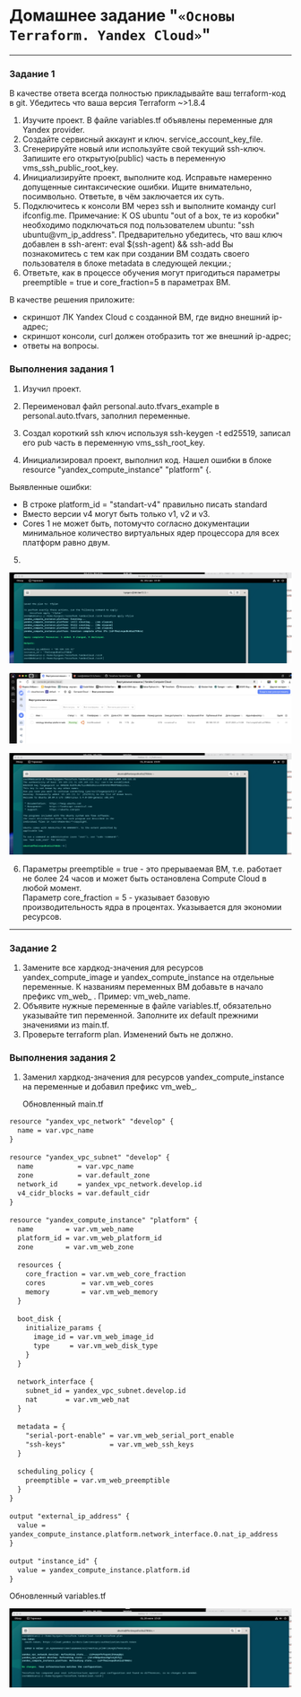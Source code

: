 # Домашнее задание "`«Основы Terraform. Yandex Cloud»`"   

---

### Задание 1

В качестве ответа всегда полностью прикладывайте ваш terraform-код в git. Убедитесь что ваша версия Terraform ~>1.8.4

1) Изучите проект. В файле variables.tf объявлены переменные для Yandex provider.
2) Создайте сервисный аккаунт и ключ. service_account_key_file.
3) Сгенерируйте новый или используйте свой текущий ssh-ключ. Запишите его открытую(public) часть в переменную vms_ssh_public_root_key.
4) Инициализируйте проект, выполните код. Исправьте намеренно допущенные синтаксические ошибки. Ищите внимательно, посимвольно. Ответьте, в чём заключается их суть.
5) Подключитесь к консоли ВМ через ssh и выполните команду  curl ifconfig.me. Примечание: К OS ubuntu "out of a box, те из коробки" необходимо подключаться под пользователем ubuntu: "ssh ubuntu@vm_ip_address". Предварительно убедитесь, что ваш ключ добавлен в ssh-агент: eval $(ssh-agent) && ssh-add Вы познакомитесь с тем как при создании ВМ создать своего пользователя в блоке metadata в следующей лекции.;
6) Ответьте, как в процессе обучения могут пригодиться параметры preemptible = true и core_fraction=5 в параметрах ВМ.

В качестве решения приложите:

- скриншот ЛК Yandex Cloud с созданной ВМ, где видно внешний ip-адрес;
- скриншот консоли, curl должен отобразить тот же внешний ip-адрес;
- ответы на вопросы.

### Выполнения задания 1

1) Изучил проект.

2) Переименовал файл personal.auto.tfvars_example в personal.auto.tfvars, заполнил переменные.

3) Создал короткий ssh ключ используя ssh-keygen -t ed25519, записал его pub часть в переменную vms_ssh_root_key.

4) Инициализировал проект, выполнил код. Нашел ошибки в блоке resource "yandex_compute_instance" "platform" {.

Выявленные ошибки:  

- В строке platform_id = "standart-v4" правильно писать standard
- Вместо версии v4 могут быть только v1, v2 и v3.
- Cores 1 не может быть, потомучто согласно документации минимальное количество виртуальных ядер процессора для всех платформ равно двум.

5)
  
![image.jpg](https://github.com/Byzgaev-I/Terraform.YandexCloud./blob/main/1-2.png)


![image.jpg](https://github.com/Byzgaev-I/Terraform.YandexCloud./blob/main/1.png)


![image.jpg](https://github.com/Byzgaev-I/Terraform.YandexCloud./blob/main/1-3.png)

6) Параметры  preemptible = true - это прерываемая ВМ, т.е. работает не более 24 часов и может быть остановлена Compute Cloud в любой момент.  
Параметр core_fraction = 5 - указывает базовую производительность ядра в процентах. Указывается для экономии ресурсов.

---

### Задание 2

1) Замените все хардкод-значения для ресурсов yandex_compute_image и yandex_compute_instance на отдельные переменные. К названиям переменных ВМ добавьте в начало префикс vm_web_ . Пример: vm_web_name.
2) Объявите нужные переменные в файле variables.tf, обязательно указывайте тип переменной. Заполните их default прежними значениями из main.tf.
3) Проверьте terraform plan. Изменений быть не должно.

### Выполнения задания 2


1) Заменил хардкод-значения для ресурсов yandex_compute_instance на переменные и добавил префикс vm_web_.

   Обновленный main.tf
   
```hcl
resource "yandex_vpc_network" "develop" {
  name = var.vpc_name
}

resource "yandex_vpc_subnet" "develop" {
  name           = var.vpc_name
  zone           = var.default_zone
  network_id     = yandex_vpc_network.develop.id
  v4_cidr_blocks = var.default_cidr
}

resource "yandex_compute_instance" "platform" {
  name        = var.vm_web_name
  platform_id = var.vm_web_platform_id
  zone        = var.vm_web_zone

  resources {
    core_fraction = var.vm_web_core_fraction
    cores         = var.vm_web_cores
    memory        = var.vm_web_memory
  }

  boot_disk {
    initialize_params {
      image_id = var.vm_web_image_id
      type     = var.vm_web_disk_type
    }
  }

  network_interface {
    subnet_id = yandex_vpc_subnet.develop.id
    nat       = var.vm_web_nat
  }

  metadata = {
    "serial-port-enable" = var.vm_web_serial_port_enable
    "ssh-keys"           = var.vm_web_ssh_keys
  }

  scheduling_policy {
    preemptible = var.vm_web_preemptible
  }
}

output "external_ip_address" {
  value = yandex_compute_instance.platform.network_interface.0.nat_ip_address
}

output "instance_id" {
  value = yandex_compute_instance.platform.id
}

```


Обновленный variables.tf

![image.jpg](https://github.com/Byzgaev-I/Terraform.YandexCloud./blob/main/2.png)
